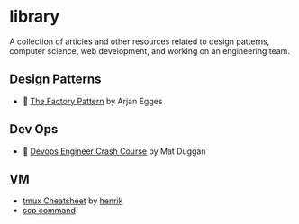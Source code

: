 # library
A collection of articles and other resources related to design patterns, computer science, web development, and working on an engineering team.

## Design Patterns

* 📼 [The Factory Pattern](https://www.youtube.com/watch?v=s_4ZrtQs8Do) by Arjan Egges

## Dev Ops

* 📜 [Devops Engineer Crash Course](https://matduggan.com/devops-engineer-crash-course/) by Mat Duggan

## VM

* [tmux Cheatsheet](https://gist.github.com/henrik/1967800) by [henrik](https://gist.github.com/henrik)
* [scp command](https://www.computerhope.com/unix/scp.htm)
